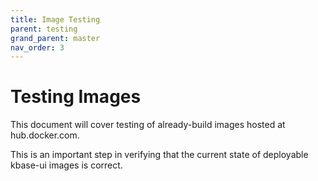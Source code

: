 ```yaml
---
title: Image Testing
parent: testing
grand_parent: master
nav_order: 3
---
```


# Testing Images

This document will cover testing of already-build images hosted at hub.docker.com.

This is an important step in verifying that the current state of deployable kbase-ui images is correct.
